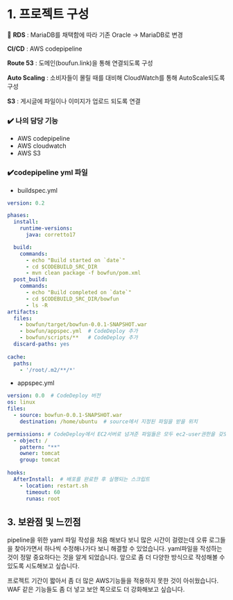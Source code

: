 # **1. 프로젝트 구성**

<aside>
  
📌 **RDS** : MariaDB를 채택함에 따라 기존 Oracle → MariaDB로 변경

**CI/CD** : AWS codepipeline

**Route 53** : 도메인(boufun.link)을 통해 연결되도록 구성

**Auto Scaling** : 소비자들이 몰릴 때를 대비해 CloudWatch를 통해 AutoScale되도록 구성          

**S3** : 게시글에  파일이나 이미지가 업로드 되도록 연결

</aside>

### ✔️ **나의 담당 기능**

- AWS codepipeline
- AWS cloudwatch
- AWS S3

### ✔️codepipeline yml 파일

- buildspec.yml

```yaml
version: 0.2

phases:
  install:
    runtime-versions:
      java: corretto17

  build:
    commands:
      - echo "Build started on `date`"
      - cd $CODEBUILD_SRC_DIR
      - mvn clean package -f bowfun/pom.xml
  post_build:
    commands:
      - echo "Build completed on `date`"
      - cd $CODEBUILD_SRC_DIR/bowfun
      - ls -R
artifacts:
  files:
    - bowfun/target/bowfun-0.0.1-SNAPSHOT.war
    - bowfun/appspec.yml  # CodeDeploy 추가
    - bowfun/scripts/**   # CodeDeploy 추가
  discard-paths: yes
  
cache:
  paths:
    - '/root/.m2/**/*'
```

- appspec.yml

```yaml
version: 0.0  # CodeDeploy 버전
os: linux
files:    
  - source: bowfun-0.0.1-SNAPSHOT.war
    destination: /home/ubuntu  # source에서 지정된 파일을 받을 위치

permissions: # CodeDeploy에서 EC2서버로 넘겨준 파일들은 모두 ec2-user권한을 갖도록 설정
  - object: /
    pattern: "**"
    owner: tomcat
    group: tomcat
    
hooks:
  AfterInstall:  # 배포를 완료한 후 실행되는 스크립트
    - location: restart.sh
      timeout: 60
      runas: root
```

## 3. 보완점 및 느낀점

pipeline을 위한 yaml 파일 작성을 처음 해보다 보니 많은 시간이 걸렸는데 오류 로그들을 찾아가면서 하나씩 수정해나가다 보니 해결할 수 있었습니다. yaml파일을 작성하는 것이 정말 중요하다는 것을 알게 되었습니다. 앞으로 좀 더 다양한 방식으로 작성해볼 수 있도록 시도해보고 싶습니다. 

프로젝트 기간이  짧아서 좀 더 많은 AWS기능들을 적용하지 못한 것이 아쉬웠습니다. WAF  같은 기능들도 좀 더 넣고 보안 쪽으로도 더 강화해보고 싶습니다.

